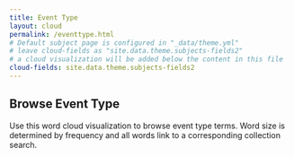 ```yaml
---
title: Event Type
layout: cloud
permalink: /eventtype.html
# Default subject page is configured in "_data/theme.yml"
# leave cloud-fields as "site.data.theme.subjects-fields2"
# a cloud visualization will be added below the content in this file
cloud-fields: site.data.theme.subjects-fields2
---
```


## Browse Event Type

Use this word cloud visualization to browse event type terms.
Word size is determined by frequency and all words link to a corresponding collection search.

